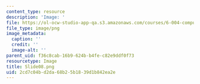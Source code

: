 ```yaml
---
content_type: resource
description: 'Image: '
file: https://ol-ocw-studio-app-qa.s3.amazonaws.com/courses/6-004-computation-structures-spring-2017/2cd7c04bd2da68b25b1839d1b842ea2e_Slide08.png
file_type: image/png
image_metadata:
  caption: ''
  credit: ''
  image-alt: ''
parent_uid: f36c8cab-16b9-624b-b4fe-c82e9ddf0f73
resourcetype: Image
title: Slide08.png
uid: 2cd7c04b-d2da-68b2-5b18-39d1b842ea2e
---
```


